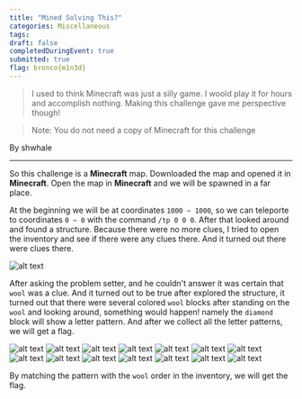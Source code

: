 ```yaml
---
title: "Mined Solving This?"
categories: Miscellaneous
tags: 
draft: false
completedDuringEvent: true
submitted: true
flag: bronco{m1n3d}
---
```

> I used to think Minecraft was just a silly game. I woold play it for hours and accomplish nothing. Making this challenge gave me perspective though!

> Note: You do not need a copy of Minecraft for this challenge

By shwhale

---

So this challenge is a **Minecraft** map. Downloaded the map and opened it in **Minecraft**. Open the map in **Minecraft** and we will be spawned in a far place.

At the beginning we will be at coordinates `1000 ~ 1000`, so we can teleporte to coordinates `0 ~ 0` with the command `/tp 0 0 0`. After that looked around and found a structure. Because there were no more clues, I tried to open the inventory and see if there were any clues there. And it turned out there were clues there.

![alt text](image.png)

After asking the problem setter, and he couldn't answer it was certain that `wool` was a clue. And it turned out to be true after explored the structure, it turned out that there were several colored `wool` blocks after standing on the `wool` and looking around, something would happen! namely the `diamond` block will show a letter pattern. And after we collect all the letter patterns, we will get a flag.

![alt text](<Screenshot (412).png>) ![alt text](<Screenshot (413).png>) ![alt text](<Screenshot (414).png>) ![alt text](<Screenshot (415).png>) ![alt text](<Screenshot (416).png>) ![alt text](<Screenshot (417).png>) ![alt text](<Screenshot (418).png>) ![alt text](<Screenshot (419).png>) ![alt text](<Screenshot (420).png>) ![alt text](<Screenshot (421).png>) ![alt text](<Screenshot (422).png>) ![alt text](<Screenshot (423).png>) ![alt text](<Screenshot (424).png>) ![alt text](<Screenshot (425).png>) 

By matching the pattern with the `wool` order in the inventory, we will get the flag.
